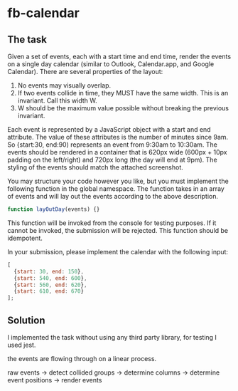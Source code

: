 # fb-calendar

## The task
Given a set of events, each with a start time and end time,
render the events on a single day calendar (similar to Outlook,
Calendar.app, and Google Calendar). There are several properties
of the layout:

1. No events may visually overlap.
2. If two events collide in time, they MUST have the same width. This is an invariant. Call this width W.
3. W should be the maximum value possible without breaking the previous invariant.

Each event is represented by a JavaScript object with a start and end attribute.
The value of these attributes is the number of minutes since 9am.
So {start:30, end:90) represents an event from 9:30am to 10:30am.
The events should be rendered in a container that is 620px wide
(600px + 10px padding on the left/right) and 720px long (the day will end at
9pm). The styling of the events should match the attached screenshot.

You may structure your code however you like, but you must implement the
following function in the global namespace. The function takes in an array of
events and will lay out the events according to the above description.

```js
function layOutDay(events) {}
```

This function will be invoked from the console for testing purposes. If it
cannot be invoked, the submission will be rejected. This function should be 
idempotent.

In your submission, please implement the calendar with the following input:

```js
[
  {start: 30, end: 150},
  {start: 540, end: 600},
  {start: 560, end: 620},
  {start: 610, end: 670}
];
```

## Solution
I implemented the task without using any third party library, for testing I
used jest.

the events are flowing through on a linear process.

raw events -> detect collided groups -> determine columns -> determine event positions -> render events
